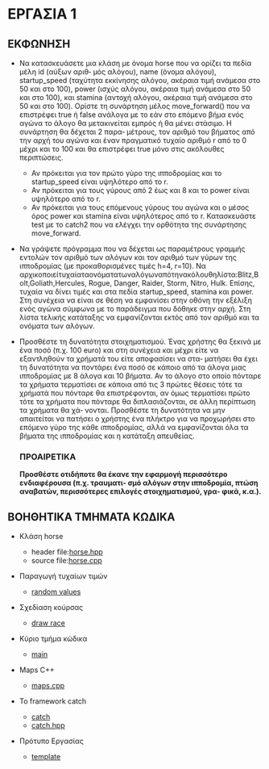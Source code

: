 # ΕΡΓΑΣΙΑ 1

## ΕΚΦΩΝΗΣΗ

* Να κατασκευάσετε μια κλάση με όνομα horse που να ορίζει τα πεδία μέλη id (αύξων αριθ‐
  μός αλόγου), name (όνομα αλόγου), startup_speed (ταχύτητα εκκίνησης αλόγου, ακέραια τιμή
  ανάμεσα στο 50 και στο 100), power (ισχύς αλόγου, ακέραια τιμή ανάμεσα στο 50 και στο 100),
  και stamina (αντοχή αλόγου, ακέραια τιμή ανάμεσα στο 50 και στο 100). Ορίστε τη συνάρτηση
  μέλος move_forward() που να επιστρέφει true ή false ανάλογα με το εάν στο επόμενο βήμα ενός
  αγώνα το άλογο θα μετακινείται εμπρός ή θα μένει στάσιμο. Η συνάρτηση θα δέχεται 2 παρα‐
  μέτρους, τον αριθμό του βήματος από την αρχή του αγώνα και έναν πραγματικό τυχαίο αριθμό
  r από το 0 μέχρι και το 100 και θα επιστρέφει true μόνο στις ακόλουθες περιπτώσεις.

  * Αν πρόκειται για τον πρώτο γύρο της ιπποδρομίας και το startup_speed είναι υψηλότερο
    από το r.
  * Αν πρόκειται για τους γύρους από 2 έως και 8 και το power είναι υψηλότερο από το r.
  * Αν πρόκειται για τους επόμενους γύρους του αγώνα και ο μέσος όρος power και stamina
    είναι υψηλότερος από το r.
    Κατασκευάστε test με το catch2 που να ελέγχει την ορθότητα της συνάρτησης move_forward.
* Να γράψετε πρόγραμμα που να δέχεται ως παραμέτρους γραμμής εντολών τον αριθμό των
  αλόγων και τον αριθμό των γύρων της ιπποδρομίας (με προκαθορισμένες τιμές h=4, r=10). Να
  αρχικοποιείτυχαίαταονόματατωναλόγωναπότηνακόλουθηλίστα:Blitz,Bolt,Goliath,Hercules,
  Rogue, Danger, Raider, Storm, Nitro, Hulk.
  Επίσης, τυχαία να δίνει τιμές και στα πεδία startup_speed, stamina και power. Στη συνέχεια
  να είναι σε θέση να εμφανίσει στην οθόνη την εξέλιξη ενός αγώνα σύμφωνα με το παράδειγμα
  που δόθηκε στην αρχή. Στη λίστα τελικής κατάταξης να εμφανίζονται εκτός από τον αριθμό και
  τα ονόματα των αλόγων.
* Προσθέστε τη δυνατότητα στοιχηματισμού. Ένας χρήστης θα ξεκινά με ένα ποσό (π.χ. 100
  euro) και στη συνέχεια και μέχρι είτε να εξαντληθούν τα χρήματά του είτε αποφασίσει να στα‐
  ματήσει θα έχει τη δυνατότητα να ποντάρει ένα ποσό σε κάποιο από τα άλογα μιας ιπποδρομίας
  με 8 άλογα και 10 βήματα. Αν το άλογο στο οποίο πόνταρε τα χρήματα τερματίσει σε κάποια
  από τις 3 πρώτες θέσεις τότε τα χρήματά που πόνταρε θα επιστρέφονται, αν όμως τερματίσει
  πρώτο τότε τα χρήματα που πόνταρε θα διπλασιάζονται, σε άλλη περίπτωση τα χρήματα θα χά‐
  νονται. Προσθέστε τη δυνατότητα να μην απαιτείται να πατήσει ο χρήστης ένα πλήκτρο για να
  προχωρήσει στο επόμενο γύρο της κάθε ιπποδρομίας, αλλά να εμφανίζονται όλα τα βήματα της
  ιπποδρομίας και η κατάταξη απευθείας.

  ### ΠΡΟΑΙΡΕΤΙΚΑ

  **Προσθέστε οτιδήποτε θα έκανε την εφαρμογή περισσότερο ενδιαφέρουσα (π.χ. τραυματι‐
  σμό αλόγων στην ιπποδρομία, πτώση αναβατών, περισσότερες επιλογές στοιχηματισμού, γρα‐
  φικά, κ.α.).**


## ΒΟΗΘΗΤΙΚΑ ΤΜΗΜΑΤΑ ΚΩΔΙΚΑ

* Κλάση horse

  * header file:[horse.hpp](horse.hpp)
  * source file:[horse.cpp](horse.cpp)

* Παραγωγή τυχαίων τιμών
  *  [random values](Random/random1.cpp)

* Σχεδίαση κούρσας
  * [draw race](Draw_Race/drawing.cpp)

* Κύριο τμήμα κώδικα
  * [main](main.cpp)

* Maps C++
  * [maps.cpp](maps.cpp)

* Το framework catch
  * [catch](https://github.com/catchorg/Catch2)
  * [catch.hpp](catch.hpp)

* Πρότυπο Εργασίας
    * [template](Assignment_template.zip)